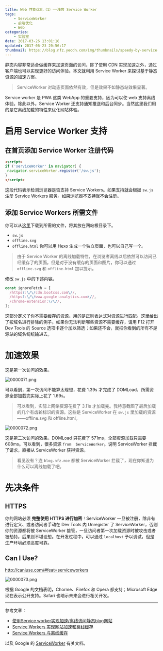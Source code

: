 ```yaml
---
title: Web 性能优化（1）——浅尝 Service Worker
tags:
    - ServiceWorker
    - 前端优化
    - Web
categories:
    - 实验室
date: 2017-03-26 13:01:18
updated: 2017-06-23 20:56:17
thumbnail: https://blog.nfz.yecdn.com/img/thumbnails/speedy-by-service-worker.png!blogth
---
```


静态内容非常适合做缓存来加速页面的访问，除了使用 CDN 实现加速之外，通过客户端也可以实现更好的访问体验。本文就利用 Service Worker 来探讨基于静态资源的加速方案。

<!--more-->

> ServiceWorker 对动态页面依然有效，但是效果不如静态站效果显著。

Service worker 是 PWA 这类 WebApp 的重要支持，因为可以使 web 支持离线体验。除此以外，Service Worker 还支持通知推送和后台同步。当然这里我们用的是它离线加载的特性来优化网站体验。

# 启用 Service Worker 支持

## 在首页添加 Service Worker 注册代码

```html
<script>
if ('serviceWorker' in navigator) {
 navigator.serviceWorker.register('/sw.js');
}
</script>
```

这段代码表示检测浏览器是否支持 Service Workers。如果支持就会根据 `sw.js` 注册 Service Workers 服务。如果浏览器不支持就不会注册。

## 添加 Service Workers 所需文件

你可以从[这里](https://gist.github.com/neoFelhz/50800b701d00dc6d874be95da2cd7655)下载到所需的文件，将其放在网站根目录下。

- `sw.js`
- `offline.svg`
- `offline.html` 你可以用 Hexo 生成一个独立页面，也可以自己写一个。

> 由于 Service Worker 的离线加载特性，在浏览者离线以后依然可以访问已经缓存了的页面。但是对于没有缓存的页面和图片，你可以通过 `offline.svg` 和 `offline.html` 加以提示。

修改 `sw.js` 中的下述内容。

```javascript
const ignoreFetch = [
  /https?:\/\/cdn.bootcss.com\//,
  /https?:\/\/www.google-analytics.com\//,
  /chrome-extension:\/\//,
];
```

这部分定义了你不需要缓存的资源，用的是正则表达式对资源进行匹配。这里给出了按域名进行排除的例子。如果你无法判断哪些资源不需要缓存，请用 F12 打开 Dev Tools 的 Source 选项卡逐个加以筛选；如果还不会，就把你看到的所有不是源站的域名统统输进去。

# 加速效果

这是第一次访问的效果。

![0000071.png](https://img1.nfz.yecdn.com/0000071.png)

可以看到，第一次访问不能算太理想，花费 1.39s 才完成了 DOMLoad，所需资源全部加载完实际上花了 1.69s。

> 可以看到，实际上网络资源花费了 3.11s 才加载完。我特意截图了最后加载的几个有齿轮标识的资源。这些是 ServiceWorker 在 `sw.js` 里加载的资源——offline.svg 和 offline.html。

![0000072.png](https://img1.nfz.yecdn.com/0000072.png)

这是第二次访问的效果。DOMLoad 只花费了 571ms，全部资源加载只需要 608ms。可以看到，很多资源 `from  ServiceWorker`。说明 ServiceWorker 拦截了请求，直接从 ServiceWorker 获得资源。

> 看见没有？连 `blog.nfz.moe` 都被 ServiceWorker 拦截了，现在你知道为什么可以离线加载了吧。

# 先决条件

## HTTPS

你的网站必须 **完整使用  HTTPS 进行加密**！ServiceWorker 一旦被注册，除非有进行定义、或者访问者手动在 Dev Tools 内 Unregister 了 ServiceWorker，否则你的资源都将被 ServiceWorker 接管，一旦访问者第一次加载资源时被攻击或者被劫持，后果则不堪设想。在开发过程中，可以通过 `localhost` 予以调试，但是生产环境必须高度可靠。

## Can I Use?

http://caniuse.com/#feat=serviceworkers

![0000073.png](https://img1.nfz.yecdn.com/0000073.png)

根据 Google 的文档表明，Chorme、Firefox 和 Opera 都支持；Microsoft Edge 现在表示公开支持。Safari 也暗示未来会进行相关开发。

-----

参考文章：

- [使用Service worker实现加速/离线访问静态blog网站](https://yangbo.tech/2017/01/15/2017-01-15-speedy-and-offline-site-by-service-worker/)
- [Service Workers 实现网站加速和离线缓存](https://www.anotherhome.net/2954)
- [Service Workers 与离线缓存](https://segmentfault.com/a/1190000008491458)

以及 Google 的 [ServiceWorker](https://developer.google.com/web/fundamentals/getting-started/primers/service-workers) 有关文档。
